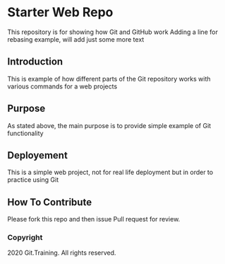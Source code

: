 # Starter Web Repo

This repository is for showing how Git and GitHub work
Adding a line for rebasing example, will add just some more text

## Introduction 
This is example of how different parts of the Git repository works with various commands for a web projects 

## Purpose

As stated above, the main purpose is to provide simple example of Git functionality  

## Deployement 
This is a simple web project, not for real life deployment but in order to practice using Git  

## How To Contribute
Please fork this repo and then issue Pull request for review.

### Copyright
2020 Git.Training. All rights reserved.